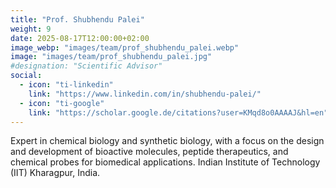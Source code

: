 ```yaml
---
title: "Prof. Shubhendu Palei"
weight: 9
date: 2025-08-17T12:00:00+02:00
image_webp: "images/team/prof_shubhendu_palei.webp"
image: "images/team/prof_shubhendu_palei.jpg"     
#designation: "Scientific Advisor"
social:
  - icon: "ti-linkedin"
    link: "https://www.linkedin.com/in/shubhendu-palei/"
  - icon: "ti-google"
    link: "https://scholar.google.de/citations?user=KMqd8o0AAAAJ&hl=en"
---
```


Expert in chemical biology and synthetic biology, with a focus on the design and development of bioactive molecules, peptide therapeutics, and chemical probes for biomedical applications. Indian Institute of Technology (IIT) Kharagpur, India.

